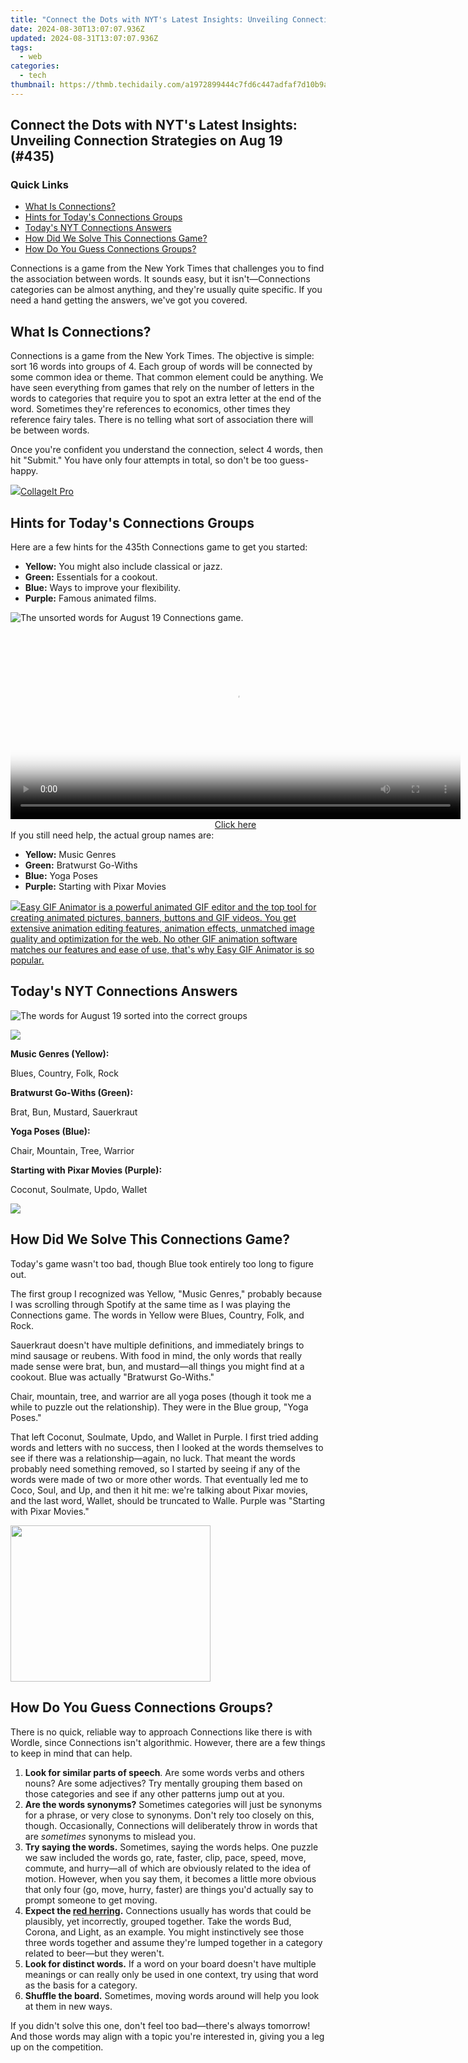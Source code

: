 ```yaml
---
title: "Connect the Dots with NYT's Latest Insights: Unveiling Connection Strategies on Aug 19 (#435)"
date: 2024-08-30T13:07:07.936Z
updated: 2024-08-31T13:07:07.936Z
tags:
  - web
categories:
  - tech
thumbnail: https://thmb.techidaily.com/a1972899444c7fd6c447adfaf7d10b9ab8c7ebd024be2fc74b2760fa4d84aacb.jpg
---
```


## Connect the Dots with NYT's Latest Insights: Unveiling Connection Strategies on Aug 19 (#435)

### Quick Links

* [What Is Connections?](https://youtube-web.techidaily.com/024-approved-cognitive-cornerstones-essential-educational-content-yt/)
* [Hints for Today's Connections Groups](https://remote-screen-capture.techidaily.com/new-capture-your-desktop-on-windows-3-ways-free/)
* [Today's NYT Connections Answers](https://article-helps.techidaily.com/updated-premium-picklist-of-digital-vault-services/)
* [How Did We Solve This Connections Game?](https://activate-lock.techidaily.com/in-2024-how-to-remove-find-my-iphone-without-apple-id-on-your-iphone-8-by-drfone-ios/)
* [How Do You Guess Connections Groups?](https://youtube-zero.techidaily.com/024-approved-free-banner-templates-and-makers-for-youtube/)

 Connections is a game from the New York Times that challenges you to find the association between words. It sounds easy, but it isn't—Connections categories can be almost anything, and they're usually quite specific. If you need a hand getting the answers, we've got you covered.

##  What Is Connections?

 Connections is a game from the New York Times. The objective is simple: sort 16 words into groups of 4\. Each group of words will be connected by some common idea or theme. That common element could be anything. We have seen everything from games that rely on the number of letters in the words to categories that require you to spot an extra letter at the end of the word. Sometimes they're references to economics, other times they reference fairy tales. There is no telling what sort of association there will be between words.

 Once you're confident you understand the connection, select 4 words, then hit "Submit." You have only four attempts in total, so don't be too guess-happy.

<!-- affiliate ads begin -->
<a href="https://secure.2checkout.com/order/checkout.php?PRODS=4530091&QTY=1&AFFILIATE=108875&CART=1"><img src="https://www.pearlmountainsoft.com/n_img/product/cit_win/banScrn.jpg" border="0">CollageIt Pro</a>
<!-- affiliate ads end -->
##  Hints for Today's Connections Groups

 Here are a few hints for the 435th Connections game to get you started:

* **Yellow:** You might also include classical or jazz.
* **Green:** Essentials for a cookout.
* **Blue:** Ways to improve your flexibility.
* **Purple:** Famous animated films.

![The unsorted words for August 19 Connections game.](https://static1.howtogeekimages.com/wordpress/wp-content/uploads/2024/08/the-unsorted-words-for-august-19-connections-game.png) 

<!-- affiliate ads begin -->
<span id="1993652">
					<video width="720" height="300" style="cursor:pointer"
           poster="//a.impactradius-go.com/display-clicktoplayimage/1993652.jpeg"
           onclick="if(!this.playClicked){this.play();this.setAttribute('controls',true);this.playClicked=true;}">
	   <source src="//a.impactradius-go.com/display-ad/22993-1993652">
	   <img src="//a.impactradius-go.com/display-clicktoplayimage/1993652.jpeg" style="border: none; height: 100%; width: 100%; object-fit: contain">
	</video>
	<div style="width:720px;text-align:center"><a href="javascript:window.open(decodeURIComponent('https%3A%2F%2Fhomestyler.sjv.io%2Fc%2F5597632%2F1993652%2F22993'), '_blank');void(0);">Click here</a></div>
</span>
<img height="0" width="0" src="https://imp.pxf.io/i/5597632/1993652/22993" style="position:absolute;visibility:hidden;" border="0" />
<!-- affiliate ads end -->
 If you still need help, the actual group names are:

* **Yellow:** Music Genres
* **Green:** Bratwurst Go-Withs
* **Blue:** Yoga Poses
* **Purple:** Starting with Pixar Movies

<!-- affiliate ads begin -->
<a href="https://secure.2checkout.com/order/checkout.php?PRODS=174416&QTY=1&AFFILIATE=108875&CART=1"><img src="https://www.easygifanimator.net/images/gif-animator.png" border="0">Easy GIF Animator is a powerful animated GIF editor and the top tool for creating animated pictures, banners, buttons and GIF videos. You get extensive animation editing features, animation effects, unmatched image quality and optimization for the web. No other GIF animation software matches our features and ease of use, that's why Easy GIF Animator is so popular.</a>
<!-- affiliate ads end -->
##  Today's NYT Connections Answers

![The words for August 19 sorted into the correct groups](https://static1.howtogeekimages.com/wordpress/wp-content/uploads/2024/08/the-words-for-august-19-sorted-into-the-correct-groups.png) 

<!-- affiliate ads begin -->
<a href="https://shop.mondly.com/affiliate.php?ACCOUNT=ATISTUDI&AFFILIATE=108875&PATH=https%3A%2F%2Fwww.mondly.com%3FAFFILIATE%3D108875%26RESOURCE%3D%2BEducational%2B970x90%2B"><img src="https://secure.avangate.com/images/merchant/69c418c33ec2e1a4267fa9bb77fa1428/educational-970x90.gif" border="0"></a>
<!-- affiliate ads end -->
**Music Genres (Yellow):** 

 Blues, Country, Folk, Rock

**Bratwurst Go-Withs (Green):** 

 Brat, Bun, Mustard, Sauerkraut

**Yoga Poses (Blue):** 

 Chair, Mountain, Tree, Warrior

**Starting with Pixar Movies (Purple):** 

 Coconut, Soulmate, Updo, Wallet

<!-- affiliate ads begin -->
<a href="https://secure.2checkout.com/order/checkout.php?PRODS=4940312&QTY=1&AFFILIATE=108875&CART=1"><img src="https://secure.avangate.com/images/merchant/333ac5d90817d69113471fbb6e531bee/sps-partnership-728x90eng.png" border="0"></a>
<!-- affiliate ads end -->
##  How Did We Solve This Connections Game?

 Today's game wasn't too bad, though Blue took entirely too long to figure out. 

 The first group I recognized was Yellow, "Music Genres," probably because I was scrolling through Spotify at the same time as I was playing the Connections game. The words in Yellow were Blues, Country, Folk, and Rock.

 Sauerkraut doesn't have multiple definitions, and immediately brings to mind sausage or reubens. With food in mind, the only words that really made sense were brat, bun, and mustard—all things you might find at a cookout. Blue was actually "Bratwurst Go-Withs." 

 Chair, mountain, tree, and warrior are all yoga poses (though it took me a while to puzzle out the relationship). They were in the Blue group, "Yoga Poses." 

 That left Coconut, Soulmate, Updo, and Wallet in Purple. I first tried adding words and letters with no success, then I looked at the words themselves to see if there was a relationship—again, no luck. That meant the words probably need something removed, so I started by seeing if any of the words were made of two or more other words. That eventually led me to Coco, Soul, and Up, and then it hit me: we're talking about Pixar movies, and the last word, Wallet, should be truncated to Walle. Purple was "Starting with Pixar Movies." 

<!-- affiliate ads begin -->
<a href="https://zonlipartnershipprogram.pxf.io/c/5597632/1821134/17882" target="_top" id="1821134"><img src="//a.impactradius-go.com/display-ad/17882-1821134" border="0" alt="" width="320" height="250"/></a><img height="0" width="0" src="https://imp.pxf.io/i/5597632/1821134/17882" style="position:absolute;visibility:hidden;" border="0" />
<!-- affiliate ads end -->
##  How Do You Guess Connections Groups?

 There is no quick, reliable way to approach Connections like there is with Wordle, since Connections isn't algorithmic. However, there are a few things to keep in mind that can help.

1. **Look for similar parts of speech**. Are some words verbs and others nouns? Are some adjectives? Try mentally grouping them based on those categories and see if any other patterns jump out at you.
2. **Are the words synonyms?** Sometimes categories will just be synonyms for a phrase, or very close to synonyms. Don't rely too closely on this, though. Occasionally, Connections will deliberately throw in words that are _sometimes_ synonyms to mislead you.
3. **Try saying the words.** Sometimes, saying the words helps. One puzzle we saw included the words go, rate, faster, clip, pace, speed, move, commute, and hurry—all of which are obviously related to the idea of motion. However, when you say them, it becomes a little more obvious that only four (go, move, hurry, faster) are things you'd actually say to prompt someone to get moving.
4. **Expect the [red herring](https://www.merriam-webster.com/dictionary/red%20herring).** Connections usually has words that could be plausibly, yet incorrectly, grouped together. Take the words Bud, Corona, and Light, as an example. You might instinctively see those three words together and assume they're lumped together in a category related to beer—but they weren't.
5. **Look for distinct words.** If a word on your board doesn't have multiple meanings or can really only be used in one context, try using that word as the basis for a category.
6. **Shuffle the board.** Sometimes, moving words around will help you look at them in new ways.

 If you didn't solve this one, don't feel too bad—there's always tomorrow! And those words may align with a topic you're interested in, giving you a leg up on the competition.

<ins class="adsbygoogle"
     style="display:block"
     data-ad-format="autorelaxed"
     data-ad-client="ca-pub-7571918770474297"
     data-ad-slot="1223367746"></ins>



<ins class="adsbygoogle"
     style="display:block"
     data-ad-client="ca-pub-7571918770474297"
     data-ad-slot="8358498916"
     data-ad-format="auto"
     data-full-width-responsive="true"></ins>


